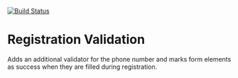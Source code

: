 [![Build Status](https://travis-ci.org/Einrichtungshaus-Ostermann/OstRegistrationValidation.svg?branch=master)](https://travis-ci.org/Einrichtungshaus-Ostermann/OstRegistrationValidation)
# Registration Validation
Adds an additional validator for the phone number and marks form elements as success when they are filled during registration.